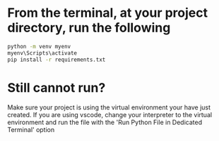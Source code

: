 # From the terminal, at your project directory, run the following


 ```bash
python -m venv myenv
myenv\Scripts\activate
pip install -r requirements.txt
```

# Still cannot run?
Make sure your project is using the virtual environment your have just created. If you are using vscode, change your interpreter to the virtual environment and run the file with the 'Run Python File in Dedicated Terminal' option